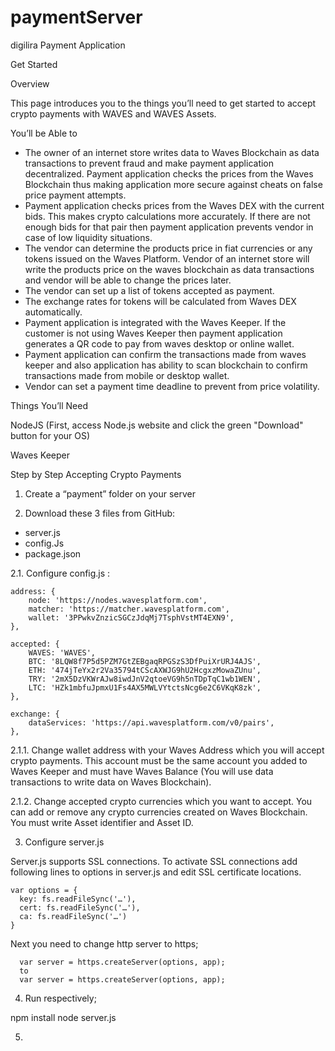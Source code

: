 # paymentServer
digilira Payment Application

Get Started

Overview

This page introduces you to the things you’ll need to get started to accept crypto payments with WAVES and WAVES Assets.

You’ll be Able to

-	The owner of an internet store writes data to Waves Blockchain as data transactions to prevent fraud and make payment application decentralized. Payment application checks the prices from the Waves Blockchain thus making application more secure against cheats on false price payment attempts.
-	Payment application checks prices from the Waves DEX with the current bids. This makes crypto calculations more accurately. If there are not enough bids for that pair then payment application prevents vendor in case of low liquidity situations.
-	The vendor can determine the products price in fiat currencies or any tokens issued on the Waves Platform. Vendor of an internet store will write the products price on the waves blockchain as data transactions and vendor will be able to change the prices later.
-	The vendor can set up a list of tokens accepted as payment.
-	The exchange rates for tokens will be calculated from Waves DEX automatically.
-	Payment application is integrated with the Waves Keeper. If the customer is not using Waves Keeper then payment application generates a QR code to pay from waves desktop or online wallet.
-	Payment application can confirm the transactions made from waves keeper and also application has ability to scan blockchain to confirm transactions made from mobile or desktop wallet.
-	Vendor can set a payment time deadline to prevent from price volatility. 

Things You’ll Need

NodeJS (First, access Node.js website and click the green "Download" button for your OS)

Waves Keeper

Step by Step Accepting Crypto Payments

1. Create a “payment” folder on your server

2. Download these 3 files from GitHub:
-	server.js
-	config.Js
-	package.json

2.1. Configure config.js :


    address: {
        node: 'https://nodes.wavesplatform.com',
        matcher: 'https://matcher.wavesplatform.com',
        wallet: '3PPwkvZnzicSGCzJdqMj7TsphVstMT4EXN9',
    },
    
    accepted: {
        WAVES: 'WAVES',
        BTC: '8LQW8f7P5d5PZM7GtZEBgaqRPGSzS3DfPuiXrURJ4AJS',
        ETH: '474jTeYx2r2Va35794tCScAXWJG9hU2HcgxzMowaZUnu',
        TRY: '2mX5DzVKWrAJw8iwdJnV2qtoeVG9h5nTDpTqC1wb1WEN',
        LTC: 'HZk1mbfuJpmxU1Fs4AX5MWLVYtctsNcg6e2C6VKqK8zk',
    },
    
    exchange: {
        dataServices: 'https://api.wavesplatform.com/v0/pairs',
    }, 
 

2.1.1. Change wallet address with your Waves Address which you will accept crypto payments. This account must be the same account you added to Waves Keeper and must have Waves Balance (You will use data transactions to write data on Waves Blockchain).

2.1.2. Change accepted crypto currencies which you want to accept. You can add or remove any crypto currencies created on Waves Blockchain. You must write Asset identifier and Asset ID.

3. Configure server.js

Server.js supports SSL connections. To activate SSL connections add following lines to options in server.js and edit SSL certificate locations.

```
var options = {
  key: fs.readFileSync('…'),
  cert: fs.readFileSync('…'),
  ca: fs.readFileSync('…') 
}
```

Next you need to change http server to https;

      var server = https.createServer(options, app);
      to 
      var server = https.createServer(options, app);

4. Run respectively;

npm install
node server.js

5. 





